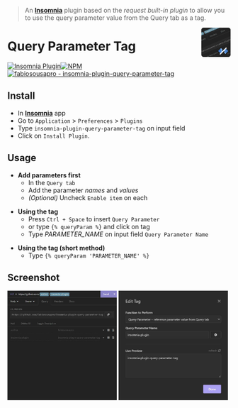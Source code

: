 > An **[Insomnia]** plugin based on the *request built-in plugin* to allow you to use the query parameter value from the Query tab as a tag.

<img src="./icon.png" align="right" width="66" />

# Query Parameter Tag

<!-- FIXME show NPM Badge when plugin url is available -->
[![Insomnia Plugin](https://img.shields.io/static/v1?label=insomnia&message=plugin&color=4a01c6)](https://insomnia.rest/plugins/insomnia-plugin-query-parameter-tag)[![NPM](https://img.shields.io/npm/v/insomnia-plugin-query-parameter-tag.svg)](https://www.npmjs.com/package/insomnia-plugin-query-parameter-tag)[![fabiosousapro - insomnia-plugin-query-parameter-tag](https://img.shields.io/static/v1?label=fabiosousapro&message=insomnia-plugin-query-parameter-tag&color=blue&logo=github)](https://github.com/fabiosousapro/insomnia-plugin-query-parameter-tag "Go to GitHub repo")

<!-- FIXME show Github Start Badge when repository public is available -->
<!-- ![GitHub Repo stars](https://img.shields.io/github/stars/fabiosousapro/insomnia-plugin-query-parameter-tag?style=social) -->

<!-- FIXME show Install methods when plugin url is available -->
## Install

<!-- [![Install this plugin](https://img.shields.io/badge/Insomnia_Plugin-Install-4a01c6?style=for-the-badge)](insomnia://plugins/install?name=insomnia-plugin-query-parameter-tag "Install this plugin")  -->

+ In **[Insomnia]** app
+ Go to `Application` > `Preferences` > `Plugins`
+ Type `insomnia-plugin-query-parameter-tag` on input field
+ Click on `Install Plugin`. 

## Usage
+ **Add parameters first**
    - In the `Query tab`
    - Add the parameter *names* and *values*
    - *\(Optional)* Uncheck `Enable item` on each
> 
+ **Using the tag**
    - Press `Ctrl + Space` to insert `Query Parameter`
    - or type `{% queryParam %}` and click on tag
    - Type *PARAMETER_NAME* on input field `Query Parameter Name`
> 
+ **Using the tag (short method)**
    - Type `{% queryParam 'PARAMETER_NAME' %}`

## Screenshot
[<img src="./screenshot_01.jpeg" alt="Screenshot 01" width="49%" />](https://raw.githubusercontent.com/fabiosousapro/insomnia-plugin-query-parameter-tag/master/screenshot_01.jpeg)
[<img src="./screenshot_02.jpeg" alt="Screenshot 02" width="49%" />](https://raw.githubusercontent.com/fabiosousapro/insomnia-plugin-query-parameter-tag/master/screenshot_02.jpeg)

[Insomnia]: https://insomnia.rest
